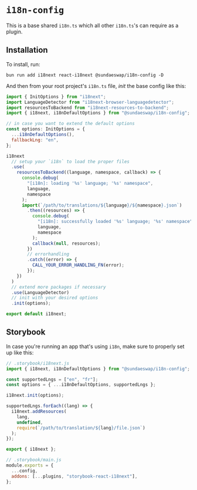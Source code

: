 # `i18n-config`

This is a base shared `i18n.ts` which all other `i18n.ts`'s can require as a plugin.

## Installation

To install, run:

```
bun run add i18next react-i18next @sundaeswap/i18n-config -D
```

And then from your root project's `i18n.ts` file, _init_ the base config like this:

```js
import { InitOptions } from "i18next";
import LanguageDetector from "i18next-browser-languagedetector";
import resourcesToBackend from "i18next-resources-to-backend";
import { i18next, i18nDefaultOptions } from "@sundaeswap/i18n-config";

// in case you want to extend the default options
const options: InitOptions = {
  ...i18nDefaultOptions(),
  fallbackLng: "en",
};

i18next
  // setup your `i18n` to load the proper files
  .use(
    resourcesToBackend((language, namespace, callback) => {
      console.debug(
        "[i18n]: loading '%s' language; '%s' namespace",
        language,
        namespace
      );
      import(`/path/to/translations/${language}/${namespace}.json`)
        .then((resources) => {
          console.debug(
            "[i18n]: successfully loaded '%s' language; '%s' namespace",
            language,
            namespace
          );
          callback(null, resources);
        })
        // errorhandling
        .catch((error) => {
          CALL_YOUR_ERROR_HANDLING_FN(error);
        });
    })
  )
  // extend more packages if necessary
  .use(LanguageDetector)
  // init with your desired options
  .init(options);

export default i18next;
```

## Storybook

In case you're running an app that's using `i18n`, make sure to properly set up like this:

```js
// .storybook/i18next.js
import { i18next, i18nDefaultOptions } from "@sundaeswap/i18n-config";

const supportedLngs = ["en", "fr"];
const options = { ...i18nDefaultOptions, supportedLngs };

i18next.init(options);

supportedLngs.forEach((lang) => {
  i18next.addResources(
    lang,
    undefined,
    require(`/path/to/translation/${lang}/file.json`)
  );
});

export { i18next };

// .storybook/main.js
module.exports = {
  ...config,
  addons: [...plugins, "storybook-react-i18next"],
};
```
